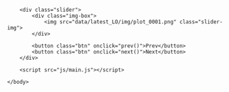 <!DOCTYPE html>
<html lang="en">
	<head>
		<meta charset="UTF-8">
		<title>LiveOcean hourly display</title>
		<link rel="stylesheet" href="css/style.css">
	</head>
	<body>

		<div class="slider">
			<div class="img-box">
				<img src="data/latest_LO/img/plot_0001.png" class="slider-img">
			</div>

			<button class="btn" onclick="prev()">Prev</button>
			<button class="btn" onclick="next()">Next</button>
		</div>

		<script src="js/main.js"></script>

	</body>
</html>